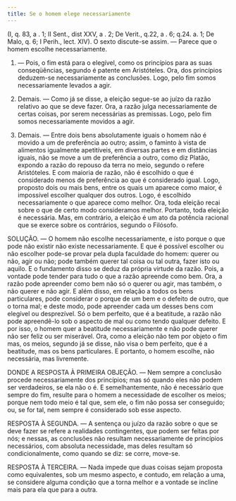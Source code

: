 ```yaml
---
title: Se o homem elege necessariamente
---
```


(I, q. 83, a . 1; II Sent., dist XXV, a . 2; De Verit., q.22, a . 6; q.24. a. 1; De Malo, q. 6; I Perih., lect. XIV).
  O sexto discute-se assim. ― Parece que o homem escolhe necessariamente.  

1. ― Pois, o fim está para o elegível, como os princípios para as suas conseqüências, segundo é patente em Aristóteles. Ora, dos princípios deduzem-se necessariamente as conclusões. Logo, pelo fim somos necessariamente levados a agir.  

2. Demais. ― Como já se disse, a eleição segue-se ao juízo da razão relativo ao que se deve fazer. Ora, a razão julga necessariamente de certas coisas, por serem necessárias as premissas. Logo, pelo fim somos necessariamente movidos a agir. 

3. Demais. ― Entre dois bens absolutamente iguais o homem não é movido a um de preferência ao outro; assim, o faminto à vista de alimentos igualmente apetitíveis, em diversas partes e em distâncias iguais, não se move a um de preferência a outro, como diz Platão, expondo a razão do repouso da terra no meio, segundo o refere Aristóteles. E com maioria de razão, não é escolhido o que é considerado menos de preferência ao que é considerado igual. Logo, proposto dois ou mais bens, entre os quais um aparece como maior, é impossível escolher qualquer dos outros. Logo, é escolhido necessariamente o que aparece como melhor. Ora, toda eleição recai sobre o que de certo modo consideramos melhor. Portanto, toda eleição é necessária.  Mas, em contrário, a eleição é um ato da potência racional que se exerce sobre os contrários, segundo o Filósofo.  

SOLUÇÃO. ― O homem não escolhe necessariamente, e isto porque o que pode não existir não existe necessariamente. E que é possível escolher ou não escolher pode-se provar pela dupla faculdade do homem: querer ou não, agir ou não; pode também querer tal coisa ou tal outra, fazer isto ou aquilo. E o fundamento disso se deduz da própria virtude da razão. Pois, a vontade pode tender para tudo o que a razão apreende como bem. Ora, a razão pode apreender como bem não só o querer ou agir, mas também, o não querer e não agir. E além disso, em relação a todos os bens particulares, pode considerar o porque de um bem e o defeito de outro, que o torna mal; e deste modo, pode apreender cada um desses bens com elegível ou desprezível. Só o bem perfeito, que é a beatitude, a razão não pode apreendê-lo sob o aspecto de mal ou como tendo qualquer defeito. E por isso, o homem quer a beatitude necessariamente e não pode querer não ser feliz ou ser miserável. Ora, como a eleição não tem por objeto o fim mas, os meios, segundo já se disse, não visa o bem perfeito, que é a beatitude, mas os bens particulares. E portanto, o homem escolhe, não necessária, mas livremente.  

DONDE A RESPOSTA À PRIMEIRA OBJEÇÃO. — Nem sempre a conclusão procede necessariamente dos princípios; mas só quando eles não podem ser verdadeiros, se ela não o é. E semelhantemente, não é necessário que sempre do fim, resulte para o homem a necessidade de escolher os meios; porque nem todo meio é tal que, sem ele, o fim não possa ser conseguido; ou, se for tal, nem sempre é considerado sob esse aspecto.  

RESPOSTA À SEGUNDA. ― A sentença ou juízo da razão sobre o que se deve fazer se refere a realidades contingentes, que podem ser feitas por nós; e nessas, as conclusões não resultam necessariamente de princípios necessários, com absoluta necessidade, mas deles resultam só condicionalmente, como quando se diz: se corre, move-se.  

RESPOSTA À TERCEIRA. ― Nada impede que duas coisas sejam proposta como equivalentes, sob um mesmo aspecto, e contudo, em relação a uma, se considere alguma condição que a torna melhor e a vontade se incline mais para ela que para a outra.